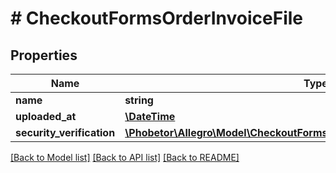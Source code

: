 # # CheckoutFormsOrderInvoiceFile

## Properties

Name | Type | Description | Notes
------------ | ------------- | ------------- | -------------
**name** | **string** |  | [optional]
**uploaded_at** | [**\DateTime**](\DateTime.md) |  | [optional]
**security_verification** | [**\Phobetor\Allegro\Model\CheckoutFormsOrderInvoiceFileSecurityVerification**](CheckoutFormsOrderInvoiceFileSecurityVerification.md) |  | [optional]

[[Back to Model list]](../../README.md#models) [[Back to API list]](../../README.md#endpoints) [[Back to README]](../../README.md)
